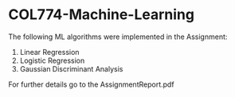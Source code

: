 # COL774-Machine-Learning

The following ML algorithms were implemented in the Assignment:
1. Linear Regression
2. Logistic Regression
3. Gaussian Discriminant Analysis

For further details go to the AssignmentReport.pdf

